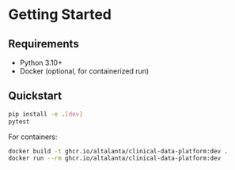 # Getting Started

## Requirements
- Python 3.10+
- Docker (optional, for containerized run)

## Quickstart
```bash
pip install -e .[dev]
pytest
```

For containers:

```bash
docker build -t ghcr.io/altalanta/clinical-data-platform:dev .
docker run --rm ghcr.io/altalanta/clinical-data-platform:dev
```

